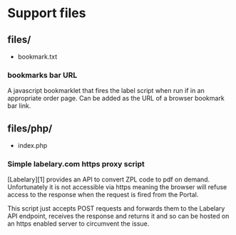 # Support files

## files/

- bookmark.txt

### bookmarks bar URL

A javascript bookmarklet that fires the label script when run if in an
appropriate order page. Can be added as the URL of a browser bookmark bar link.

## files/php/

- index.php

### Simple labelary.com https proxy script

[Labelary][1] provides an API to convert ZPL code to pdf on demand. Unfortunately
it is not accessible via https meaning the browser will refuse access to the
response when the request is fired from the Portal.

This script just accepts POST requests and forwards them to the Labelary API
endpoint, receives the response and returns it and so can be hosted on an https
enabled server to circumvent the issue.
